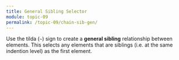 ```yaml
---
title: General Sibling Selector
module: topic-09
permalink: /topic-09/chain-sib-gen/
---
```


<div class="divider-heading"></div>

Use the tilda (`~`) sign to create a **general sibling** relationship between elements. This selects any elements that are siblings (i.e. at the same indention level) as the first element.


<div class="codepen-embed">
  <p data-height="600" data-theme-id="30567" data-slug-hash="EwMKLr" data-default-tab="css,result" data-user="Media-Ed-Online" data-embed-version="2" data-pen-title="[Topic-07]  Chaining Selectors, Pt. 5" class="codepen"></p>
</div>
